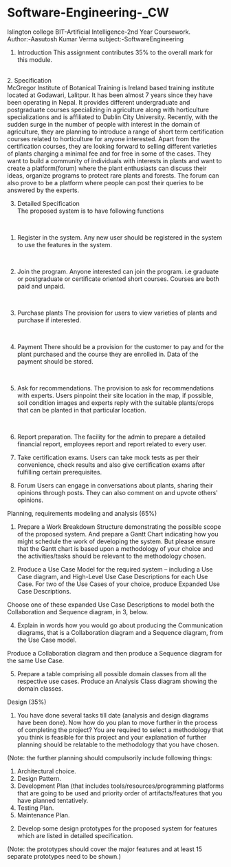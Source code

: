 # Software-Engineering-_CW
Islington college BIT-Artificial Intelligence-2nd Year Coursework.
<br>
Author:-Aasutosh Kumar Verma
subject:-SoftwareEngineering
<br>


1. Introduction
This assignment contributes 35% to the overall mark for this module.
<br>
2. Specification
   <br>
McGregor Institute of Botanical Training is Ireland based training institute located
at Godawari, Lalitpur. It has been almost 7 years since they have been operating
in Nepal. It provides different undergraduate and postgraduate courses
specializing in agriculture along with horticulture specializations and is affiliated to
Dublin City University. Recently, with the sudden surge in the number of people
with interest in the domain of agriculture, they are planning to introduce a range of
short term certification courses related to horticulture for anyone interested.
Apart from the certification courses, they are looking forward to selling different
varieties of plants charging a minimal fee and for free in some of the cases. They
want to build a community of individuals with interests in plants and want to create
a platform(forum) where the plant enthusiasts can discuss their ideas, organize
programs to protect rare plants and forests. The forum can also prove to be a
platform where people can post their queries to be answered by the experts.

3. Detailed Specification
   <br>
The proposed system is to have following functions
<br>

1. Register in the system.
Any new user should be registered in the system to use the features in the
system.
<br>

2. Join the program.
Anyone interested can join the program. i.e graduate or postgraduate or
certificate oriented short courses. Courses are both paid and unpaid.
<br>

3. Purchase plants
The provision for users to view varieties of plants and purchase if interested.
<br>

4. Payment
There should be a provision for the customer to pay and for the plant
purchased and the course they are enrolled in. Data of the payment should
be stored.
<br>

5. Ask for recommendations.
The provision to ask for recommendations with experts. Users pinpoint their
site location in the map, if possible, soil condition images and experts reply
with the suitable plants/crops that can be planted in that particular location.
<br>

6. Report preparation.
The facility for the admin to prepare a detailed financial report, employees
report and report related to every user.

8. Take certification exams.
Users can take mock tests as per their convenience, check results and also
give certification exams after fulfilling certain prerequisites.

10. Forum
Users can engage in conversations about plants, sharing their opinions
through posts. They can also comment on and upvote others' opinions.

Planning, requirements modeling and analysis (65%)
1. Prepare a Work Breakdown Structure demonstrating the possible scope of
the proposed system. And prepare a Gantt Chart indicating how you might
schedule the work of developing the system. But please ensure that the
Gantt chart is based upon a methodology of your choice and the
activities/tasks should be relevant to the methodology chosen.

2. Produce a Use Case Model for the required system – including a Use Case
diagram, and High-Level Use Case Descriptions for each Use Case. For
two of the Use Cases of your choice, produce Expanded Use Case
Descriptions.

Choose one of these expanded Use Case Descriptions to model both the
Collaboration and Sequence diagram, in 3, below.

4. Explain in words how you would go about producing the Communication
diagrams, that is a Collaboration diagram and a Sequence diagram, from
the Use Case model.

Produce a Collaboration diagram and then produce a Sequence diagram
for the same Use Case.

5. Prepare a table comprising all possible domain classes from all the
respective use cases. Produce an Analysis Class diagram showing the
domain classes. 

Design (35%)

1. You have done several tasks till date (analysis and design diagrams have
been done). Now how do you plan to move further in the process of
completing the project? You are required to select a methodology that you
think is feasible for this project and your explanation of further planning
should be relatable to the methodology that you have chosen.

(Note: the further planning should compulsorily include following
things:

1) Architectural choice.
2) Design Pattern.
3) Development Plan (that includes tools/resources/programming
platforms that are going to be used and priority order of
artifacts/features that you have planned tentatively.
4) Testing Plan.
5) Maintenance Plan.
   
2. Develop some design prototypes for the proposed system for features
which are listed in detailed specification.

(Note: the prototypes should cover the major features and at least 15
separate prototypes need to be shown.)


